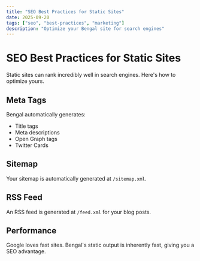 ```yaml
---
title: "SEO Best Practices for Static Sites"
date: 2025-09-20
tags: ["seo", "best-practices", "marketing"]
description: "Optimize your Bengal site for search engines"
---
```


# SEO Best Practices for Static Sites

Static sites can rank incredibly well in search engines. Here's how to optimize yours.

## Meta Tags

Bengal automatically generates:
- Title tags
- Meta descriptions
- Open Graph tags
- Twitter Cards

## Sitemap

Your sitemap is automatically generated at `/sitemap.xml`.

## RSS Feed

An RSS feed is generated at `/feed.xml` for your blog posts.

## Performance

Google loves fast sites. Bengal's static output is inherently fast, giving you a SEO advantage.

